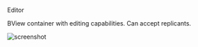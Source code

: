 Editor

BView container with editing capabilities. Can accept replicants.

![screenshot](https://raw.githubusercontent.com/X547/HaikuUtils/master/Editor/screenshot.png)
